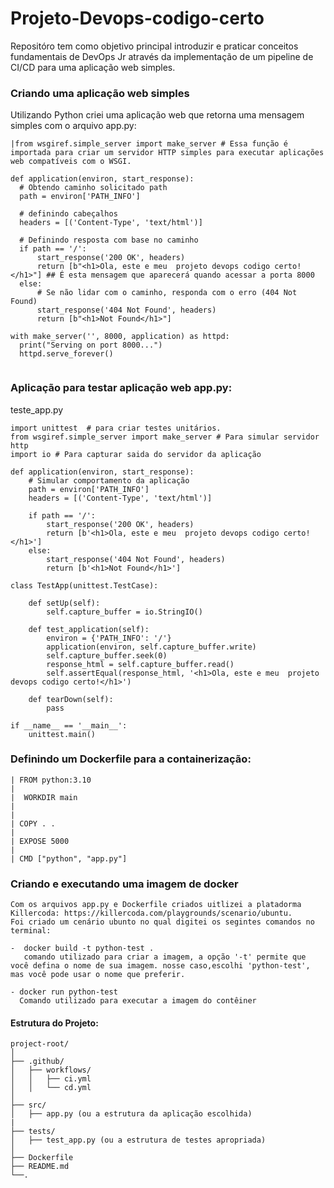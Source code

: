 # Projeto-Devops-codigo-certo
Repositóro tem como objetivo principal introduzir e praticar conceitos fundamentais de DevOps Jr através da implementação de um pipeline de CI/CD para uma aplicação web simples.

### Criando uma aplicação web simples
Utilizando Python criei uma aplicação web que retorna uma mensagem simples com o arquivo app.py:
```plaintext
|from wsgiref.simple_server import make_server # Essa função é importada para criar um servidor HTTP simples para executar aplicações web compatíveis com o WSGI.

def application(environ, start_response):
  # Obtendo caminho solicitado path
  path = environ['PATH_INFO']

  # definindo cabeçalhos
  headers = [('Content-Type', 'text/html')]

  # Definindo resposta com base no caminho
  if path == '/':
      start_response('200 OK', headers)
      return [b"<h1>Ola, este e meu  projeto devops codigo certo!</h1>"] ## É esta mensagem que aparecerá quando acessar a porta 8000
  else:
      # Se não lidar com o caminho, responda com o erro (404 Not Found)
      start_response('404 Not Found', headers)
      return [b"<h1>Not Found</h1>"]

with make_server('', 8000, application) as httpd:
  print("Serving on port 8000...")
  httpd.serve_forever()


```
### Aplicação para testar aplicação web app.py:
teste_app.py
```plaintext
import unittest  # para criar testes unitários.
from wsgiref.simple_server import make_server # Para simular servidor http
import io # Para capturar saida do servidor da aplicação

def application(environ, start_response):
    # Simular comportamento da aplicação
    path = environ['PATH_INFO']
    headers = [('Content-Type', 'text/html')]

    if path == '/':
        start_response('200 OK', headers)
        return [b'<h1>Ola, este e meu  projeto devops codigo certo!</h1>']
    else:
        start_response('404 Not Found', headers)
        return [b'<h1>Not Found</h1>']

class TestApp(unittest.TestCase):

    def setUp(self):
        self.capture_buffer = io.StringIO()

    def test_application(self):
        environ = {'PATH_INFO': '/'}
        application(environ, self.capture_buffer.write)
        self.capture_buffer.seek(0)
        response_html = self.capture_buffer.read()
        self.assertEqual(response_html, '<h1>Ola, este e meu  projeto devops codigo certo!</h1>')

    def tearDown(self):
        pass

if __name__ == '__main__':
    unittest.main()
```

### Definindo um Dockerfile para a containerização:
```plaintext
| FROM python:3.10
|
|  WORKDIR main
|
|
| COPY . .
|
| EXPOSE 5000
|
| CMD ["python", "app.py"]

```
### Criando e executando uma imagem de docker
```plaintext
Com os arquivos app.py e Dockerfile criados uitlizei a platadorma Killercoda: https://killercoda.com/playgrounds/scenario/ubuntu.
Foi criado um cenário ubunto no qual digitei os segintes comandos no terminal:

-  docker build -t python-test .
   comando utilizado para criar a imagem, a opção '-t' permite que você defina o nome de sua imagem. nosse caso,escolhi 'python-test', mas você pode usar o nome que preferir.

- docker run python-test
  Comando utilizado para executar a imagem do contêiner

```



   #### Estrutura do Projeto:
```plaintext
project-root/
│
├── .github/
│   ├── workflows/
│   │   ├── ci.yml
│   │   └── cd.yml
│
├── src/
│   ├── app.py (ou a estrutura da aplicação escolhida)
|     
├── tests/
│   ├── test_app.py (ou a estrutura de testes apropriada)
│
├── Dockerfile
├── README.md
└──.
```

